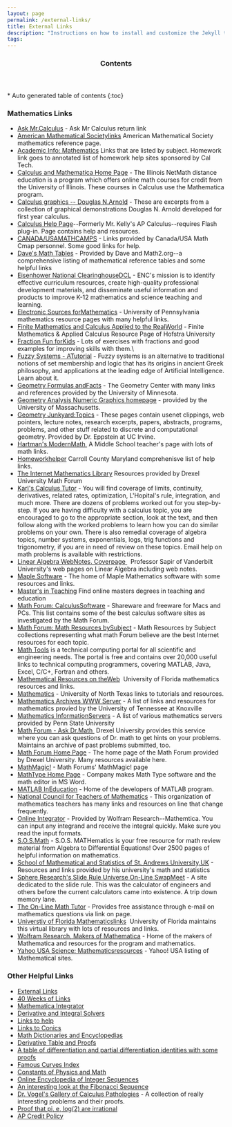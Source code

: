 ```yaml
---
layout: page
permalink: /external-links/
title: External Links
description: "Instructions on how to install and customize the Jekyll theme Minimal Mistakes."
tags: 
---
```


<section id="table-of-contents" class="toc">
  <header>
    <h3 >Contents</h3>
  </header>
<div id="drawer" markdown="1">
*  Auto generated table of contents
{:toc}
</div>
</section><!-- /#table-of-contents -->

### Mathematics Links

* [Ask Mr.Calculus](http://home.roadrunner.com/%7Easkmrcalculus/index.html) - Ask Mr Calculus return link
* [American Mathematical Societylinks](http://www.ams.org/samplings/math-sites/math-sites) American Mathematical Society mathematics reference page.
* [Academic Info: Mathematics](http://www.cms.caltech.edu/resources) Links that are listed by subject. Homework link goes to annotated list of homework help sites sponsored by Cal Tech.
* [Calculus and Mathematica Home Page](http://www-cm.math.uiuc.edu/) - The Illinois NetMath distance education is a program which offers online math courses for credit from the University of Illinois. These courses in Calculus use the Mathematica program.
* [Calculus graphics -- Douglas N.Arnold](http://www.math.psu.edu/dna/graphics.html) - These are excerpts from a collection of graphical demonstrations Douglas N. Arnold developed for first year calculus.
* [Calculus Help Page](http://www.calculus-help.com/)--Formerly Mr. Kelly's AP Calculus--requires Flash plug-in. Page contains help and resources.
* [CANADA/USAMATHCAMPS](http://www.mathcamp.org/gettoknowmathcamp/resources.php) - Links provided by Canada/USA Math Cmap personnel. Some good links for help.
* [Dave's Math Tables](http://www.sisweb.com/math/tables.htm) - Provided by Dave and Math2.org--a comprehensive listing of mathematical reference tables and some helpful links
* [Eisenhower National ClearinghouseDCL](http://www.goenc.com/) - ENC's mission is to identify effective curriculum resources, create high-quality professional development materials, and disseminate useful information and products to improve K-12 mathematics and science teaching and learning.
* [Electronic Sources forMathematics](http://www.math.upenn.edu/MathSources.html) - University of Pennsylvania mathematics resource pages with many helpful links.
* [Finite Mathematics and Calculus Applied to the RealWorld](http://people.hofstra.edu/faculty/Stefan_Waner/RealWorld/index.html) - Finite Mathematics & Applied Calculus Resource Page of Hofstra University
* [Fraction Fun forKids](http://www.entertainmentcenterspot.com/fraction-fun) - Lots of exercises with fractions and good examples for improving skills with
them.\
* [Fuzzy Systems - ATutorial](http://www.austinlinks.com/Fuzzy/tutorial.html) - Fuzzy systems
is an alternative to traditional notions of set membership and logic
that has its origins in ancient Greek philosophy, and applications at
the leading edge of Artificial Intelligence. Learn about it.
* [Geometry Formulas andFacts](http://www.geom.umn.edu/docs/reference/CRC-formulas//) - The
Geometry Center with many links and references provided by the
University of Minnesota.
* [Geometry Analysis Numeric Graphics homepage](http://www.gang.umass.edu/) - provided by the University of
Massachusetts.
* [Geometry Junkyard:Topics](http://www.ics.uci.edu/%7Eeppstein/junkyard/topic.html) - These
pages contain usenet clippings, web pointers, lecture notes, research
excerpts, papers, abstracts, programs, problems, and other stuff related
to discrete and computational geometry. Provided by Dr. Eppstein at UC
Irvine.
* [Hartman's ModernMath](https://sites.google.com/site/hartmanmath/)[ ](https://sites.google.com/site/hartmanmath/)
A Middle School teacher's page with lots of math links.
* [Homeworkhelper](http://library.carr.org/online_reference/research.aspx?Category=Homework)
Carroll County Maryland comprehenisve list of help links.
* [The Internet Mathematics Library](http://mathforum.org/library/)
Resources provided by Drexel University Math Forum
* [Karl's Calculus Tutor](http://www.karlscalculus.org/) - You will find
coverage of limits, continuity, derivatives, related rates,
optimization, L'Hopital's rule, integration, and much more. There are
dozens of problems worked out for you step-by-step. If you are having
difficulty with a calculus topic, you are encouraged to go to the
appropriate section, look at the text, and then follow along with the
worked problems to learn how you can do similar problems on your own.
There is also remedial coverage of algebra topics, number systems,
exponentials, logs, trig functions and trigonometry, if you are in need
of review on these topics. Email help on math problems is available with
restrictions.
* [Linear Algebra WebNotes. Coverpage](http://www.math.vanderbilt.edu/%7Emsapir/msapir/314.new.html)[ ](http://www.math.vanderbilt.edu/%7Emsapir/msapir/314.new.html) 
Professor Sapir of Vanderbilt University's web pages on Linear Algebra
including web notes.
* [Maple Software](http://www.maplesoft.com/) - The home of Maple
Mathematics software with some resources and links.
* [Master's in Teaching](http://www.mastersinteaching.com/) Find online masters degrees in teaching and education
* [Math Forum: CalculusSoftware](http://forum.swarthmore.edu/calculus/calculus.software.html) - Shareware
and freeware for Macs and PCs. This list contains some of the best
calculus software sites as investigated by the Math Forum.
* [Math Forum: Math Resources bySubject](http://forum.swarthmore.edu/math.topics.html) - Math Resources
by Subject collections representing what math Forum believe are the best
Internet resources for each topic.
* [Math Tools](http://www.mathtools.net/) is a technical computing portal
for all scientific and engineering needs. The portal is free and
contains over 20,000 useful links to technical computing programmers,
covering MATLAB, Java, Excel, C/C+, Fortran and others.
* [Mathematical Resources on theWeb](http://www.math.ufl.edu/math/math-web.html)  University of Florida
mathematics resources and links.
* [Mathematics](http://www.library.unt.edu/research-tools/guides) - University
of North Texas links to tutorials and resources.
* [Mathematics Archives WWW Server](http://archives.math.utk.edu/) - A list
of links and resources for mathematics provied by the University of
Tennessee at Knoxville
* [Mathematics InformationServers](http://www.math.psu.edu/MathLists/Contents.html) - A list of
various mathematics servers provided by Penn State University
* [Math Forum - Ask Dr.Math](http://mathforum.org/dr.math/)[ ](http://mathforum.org/dr.math/) Drexel
University provides this service where you can ask questions of Dr. math
to get hints on your problems. Maintains an archive of past problems
submitted, too.
* [Math Forum Home Page](http://forum.swarthmore.edu/) - The home page of
the Math Forum provided by Drexel University. Many resources available
here.
* [MathMagic!](http://forum.swarthmore.edu/mathmagic/) - Math Forums'
MathMagic! page
* [MathType Home Page](http://www.mathtype.com/mathtype/) - Company makes
Math Type software and the math editor in MS Word.
* [MATLAB InEducation](http://www.mathworks.com/products/?s_cid=global_nav) - Home of the developers of MATLAB program.
* [National Council for Teachers of Mathematics](http://www.nctm.org/) - This organization of mathematics teachers has many links and resources on line that change frequently.
* [Online Integrator](http://integrals.wolfram.com/index.jsp) - Provided by Wolfram Research--Mathemtica. You can input any integrand and receive the integral quickly. Make sure you read the input formats.
* [S.O.S.Math](http://www.sosmath.com/) - S.O.S. MATHematics is your free resource for math review material from Algebra to Differential Equations! Over 2500 pages of helpful information on mathematics.
* [School of Mathematical and Statistics of St. Andrews University,UK](http://www-maths.mcs.st-and.ac.uk/) - Resources and links provided by his university's math and statistics
* [Sphere Research's Slide Rule Universe On-Line SwapMeet](http://www.sphere.bc.ca/test/swap.html) - A site dedicated to the slide rule. This was the calculator of engineers and others before the current calculators came into existence. A trip down memory lane.
* [The On-Line Math Tutor](http://www.fliegler.com/mathman.htm) - Provides free assistance through e-mail on mathematics questions via link on page.
* [Universtiy of Florida Mathematicslinks](http://www.math.ufl.edu/links.html)  University of Florida maintains this virtual library with lots of resources and links.
* [Wolfram Research, Makers of Mathematica](http://www.wri.com/) - Home of the makers of Mathematica and resources for the program and mathematics.
* [Yahoo USA Science: Mathematicsresources](http://dir.yahoo.com/Science/Mathematics/Education/) - Yahoo! USA listing of Mathematical sites.


### Other Helpful Links

* [External Links](http://home.roadrunner.com/~askmrcalculus/links.html)
* [40 Weeks of Links](http://home.roadrunner.com/~askmrcalculus/40weekslinks.html)
* [Mathematica Integrator](http://home.roadrunner.com/~askmrcalculus/index.html#anchor1105219)
* [Derivative and Integral Solvers](http://home.roadrunner.com/~askmrcalculus/index.html#anchor1104150)
* [Links to help](http://home.roadrunner.com/~askmrcalculus/index.html#anchor1108043)
* [Links to Conics](http://home.roadrunner.com/~askmrcalculus/conics.html)
* [Math Dictionaries and Encyclopedias](http://home.roadrunner.com/~askmrcalculus/DictEncy.html)
* [Derivative Table and Proofs](http://www.sisweb.com/math/derivatives/tableof.htm)
* [A table of differentiation and partial differentiation identities with some proofs](http://www.sisweb.com/math/derivatives/identities.htm)
* [Famous Curves Index](http://www-groups.dcs.st-andrews.ac.uk/~history/Curves/Curves.html)
* [Constants of Physics and Math](http://ebyte.it/library/educards/constants/ConstantsOfPhysicsAndMath.html)
* [Online Encyclopedia of Integer Sequences](http://oeis.org/)
* [An interesting look at the Fibonacci Sequence](http://www.mcs.surrey.ac.uk/Personal/R.Knott/Fibonacci/fib.html)
* [Dr. Vogel's Gallery of Calculus Pathologies](http://www.math.tamu.edu/%7Etom.vogel/gallery/gallery.html) - A collection of really interesting problems and their proofs.
* [Proof that pi, e, log(2) are irrational](http://numbers.computation.free.fr/Constants/Miscellaneous/irrationality.html)
* [AP Credit Policy](http://collegesearch.collegeboard.com/apcreditpolicy/index.jsp)